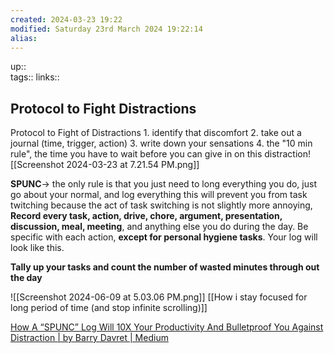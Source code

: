 ```yaml
---
created: 2024-03-23 19:22 
modified: Saturday 23rd March 2024 19:22:14
alias: 
---
```

up::  
tags:: 
links:: 
## Protocol to Fight Distractions

Protocol to Fight of Distractions
	1. identify that discomfort
	2. take out a journal (time, trigger, action)
	3. write down your sensations
	4. the "10 min rule", the time you have to wait before you can give in on this distraction![[Screenshot 2024-03-23 at 7.21.54 PM.png]]

**SPUNC**-> the only rule is that you just need to long everything you do, just go about your normal, and log everything this will prevent you from task twitching because the act of task switching is not slightly more annoying,
**Record every task, action, drive, chore, argument, presentation, discussion, meal, meeting**, and anything else you do during the day. Be specific with each action, **except for personal hygiene tasks**. Your log will look like this.

**Tally up your tasks and count the number of wasted minutes through out the day**

![[Screenshot 2024-06-09 at 5.03.06 PM.png]]
[[How i stay focused for long period of time (and stop infinite scrolling)]]

[How A “SPUNC” Log Will 10X Your Productivity And Bulletproof You Against Distraction | by Barry Davret | Medium](https://barry-davret.medium.com/how-a-spunc-log-will-10x-your-productivity-and-bulletproof-you-against-distraction-17d1c97669fa)